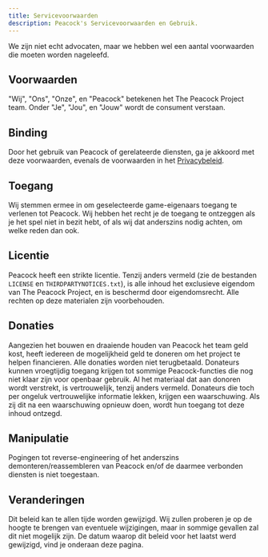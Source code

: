 ```yaml
---
title: Servicevoorwaarden
description: Peacock's Servicevoorwaarden en Gebruik.
---
```


We zijn niet echt advocaten, maar we hebben wel een aantal voorwaarden die moeten worden nageleefd.

## Voorwaarden

"Wij", "Ons", "Onze", en "Peacock" betekenen het The Peacock Project team. Onder "Je", "Jou", en "Jouw" wordt de consument verstaan.

## Binding

Door het gebruik van Peacock of gerelateerde diensten, ga je akkoord met deze voorwaarden, evenals de voorwaarden in het [Privacybeleid](./privacy-policy.md).

## Toegang

Wij stemmen ermee in om geselecteerde game-eigenaars toegang te verlenen tot Peacock. Wij hebben het recht je de toegang te ontzeggen als je het spel niet in bezit hebt, of als wij dat anderszins nodig achten, om welke reden dan ook.

## Licentie

Peacock heeft een strikte licentie. Tenzij anders vermeld (zie de bestanden `LICENSE` en `THIRDPARTYNOTICES.txt`), is alle inhoud het exclusieve eigendom van The Peacock Project, en is beschermd door eigendomsrecht. Alle rechten op deze materialen zijn voorbehouden.

## Donaties

Aangezien het bouwen en draaiende houden van Peacock het team geld kost, heeft iedereen de mogelijkheid geld te doneren om het project te helpen financieren. Alle donaties worden niet terugbetaald. Donateurs kunnen vroegtijdig toegang krijgen tot sommige Peacock-functies die nog niet klaar zijn voor openbaar gebruik. Al het materiaal dat aan donoren wordt verstrekt, is vertrouwelijk, tenzij anders vermeld. Donateurs die toch per ongeluk vertrouwelijke informatie lekken, krijgen een waarschuwing. Als zij dit na een waarschuwing opnieuw doen, wordt hun toegang tot deze inhoud ontzegd.

## Manipulatie

Pogingen tot reverse-engineering of het anderszins demonteren/reassembleren van Peacock en/of de daarmee verbonden diensten is niet toegestaan.

## Veranderingen

Dit beleid kan te allen tijde worden gewijzigd. Wij zullen proberen je op de hoogte te brengen van eventuele wijzigingen, maar in sommige gevallen zal dit niet mogelijk zijn. De datum waarop dit beleid voor het laatst werd gewijzigd, vind je onderaan deze pagina.
